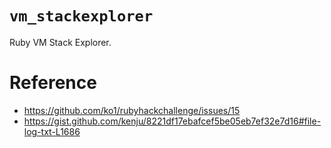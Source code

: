 # `vm_stackexplorer`

Ruby VM Stack Explorer.

# Reference

- https://github.com/ko1/rubyhackchallenge/issues/15
- https://gist.github.com/kenju/8221df17ebafcef5be05eb7ef32e7d16#file-log-txt-L1686
